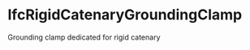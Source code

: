 IfcRigidCatenaryGroundingClamp
==============================
Grounding clamp dedicated for rigid catenary


